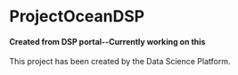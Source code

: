 # ProjectOceanDSP
#### Created from DSP portal--Currently working on this

This project has been created by the Data Science Platform.
